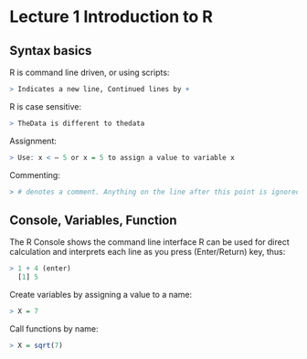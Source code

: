# Lecture 1 Introduction to R

## Syntax basics

  R is command line driven, or using scripts:

```R
> Indicates a new line, Continued lines by +
```

  R is case sensitive:

```R
> TheData is different to thedata
```

  Assignment:

```R
> Use: x < – 5 or x = 5 to assign a value to variable x
```

  Commenting:

```R
> # denotes a comment. Anything on the line after this point is ignored.
```

## Console, Variables, Function

The R Console shows the command line interface
R can be used for direct calculation and interprets
each line as you press (Enter/Return) key, thus:

```R
> 1 + 4 (enter)
  [1] 5
```

Create variables by assigning a value to a name:

```R
> X = 7
```

Call functions by name:

```R
> X = sqrt(7)
```

